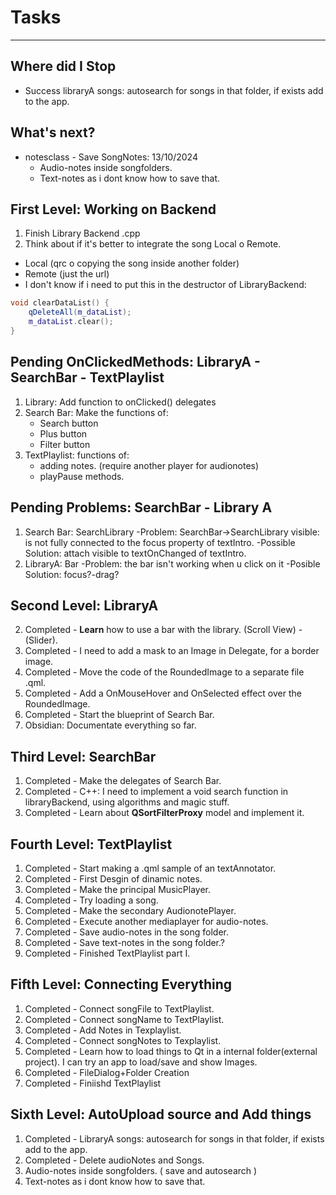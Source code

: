 # Tasks
---
## Where did I Stop

- Success libraryA songs: autosearch for songs in that folder, if exists add to the app.

## What's next?
- notesclass - Save SongNotes: 13/10/2024
    - Audio-notes inside songfolders.
    - Text-notes as i dont know how to save that.

## First Level: Working on Backend 
1. Finish Library Backend .cpp
2. Think about if it's better to integrate the song Local o Remote.
- Local (qrc o copying the song inside another folder)
- Remote (just the url)
- I don't know if i need to put this in the destructor of LibraryBackend:
```C++
void clearDataList() {
    qDeleteAll(m_dataList);
    m_dataList.clear();
}
```

## Pending OnClickedMethods: LibraryA - SearchBar - TextPlaylist
1. Library: Add function to onClicked() delegates
2. Search Bar: Make the functions of:
    - Search button
    - Plus button
    - Filter button
3. TextPlaylist: functions of:
    - adding notes. (require another player for audionotes)
    - playPause methods.

## Pending Problems: SearchBar - Library A
1. Search Bar: SearchLibrary
    -Problem: SearchBar->SearchLibrary visible: is not fully connected to the focus property of textIntro.
    -Possible Solution: attach visible to textOnChanged of textIntro.
2. LibraryA: Bar
    -Problem: the bar isn't working when u click on it
    -Posible Solution: focus?-drag?
## Second Level: LibraryA
2. Completed - **Learn** how to use a bar with the library. (Scroll View) - (Slider). 
3. Completed - I need to add a mask to an Image in Delegate, for a border image.
4. Completed - Move the code of the RoundedImage to a separate file .qml.
5. Completed - Add a OnMouseHover and OnSelected effect over the RoundedImage.
6. Completed - Start the blueprint of Search Bar.
7. Obsidian: Documentate everything so far.

## Third Level: SearchBar 
1. Completed - Make the delegates of Search Bar.
2. Completed - C++: I need to implement a void search function in libraryBackend, using algorithms and magic stuff.
3. Completed - Learn about **QSortFilterProxy** model and implement it.

## Fourth Level: TextPlaylist
1. Completed - Start making a .qml sample of an textAnnotator.
2. Completed - First Desgin of dinamic notes.
3. Completed - Make the principal MusicPlayer.
4. Completed - Try loading a song.
5. Completed - Make the secondary AudionotePlayer.
6. Completed - Execute another mediaplayer for audio-notes.
7. Completed - Save audio-notes in the song folder.
8. Completed - Save text-notes in the song folder.?
12. Completed - Finished TextPlaylist part I.

## Fifth Level: Connecting Everything
1. Completed - Connect songFile to TextPlaylist.
2. Completed - Connect songName to TextPlaylist.
3. Completed - Add Notes in Texplaylist.
4. Completed - Connect songNotes to Texplaylist.
5. Completed - Learn how to load things to Qt in a internal folder(external project). I can try an app to load/save and show Images.
6. Completed - FileDialog+Folder Creation
7. Completed -  Finiishd TextPlaylist

## Sixth Level: AutoUpload source and Add things
1. Completed - LibraryA songs: autosearch for songs in that folder, if exists add to the app.
2. Completed - Delete audioNotes and Songs.
3. Audio-notes inside songfolders. ( save and autosearch )
4. Text-notes as i dont know how to save that.

